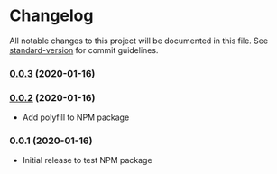 # Changelog

All notable changes to this project will be documented in this file. See [standard-version](https://github.com/conventional-changelog/standard-version) for commit guidelines.

### [0.0.3](https://github.com/waterplea/ng-web-audio/compare/v0.0.2...v0.0.3) (2020-01-16)

### [0.0.2](https://github.com/waterplea/ng-web-audio/compare/v0.0.1...v0.0.2) (2020-01-16)

-   Add polyfill to NPM package

### 0.0.1 (2020-01-16)

-   Initial release to test NPM package
